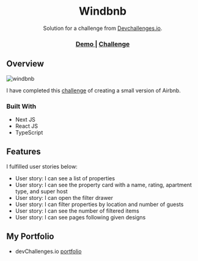 <h1 align="center">Windbnb</h1>

<div align="center">
   Solution for a challenge from  <a href="http://devchallenges.io" target="_blank">Devchallenges.io</a>.
</div>

<div align="center">
  <h3>
    <a href="https://windbnb-chi.vercel.app/" target="_blank">
      Demo
    </a>
    <span> | </span>
    <a href="https://devchallenges.io/challenges/3JFYedSOZqAxYuOCNmYD" target="_blank">
      Challenge
    </a>
  </h3>
</div>


<!-- OVERVIEW -->

## Overview

![windbnb](https://github.com/altunf/windbnb/assets/116505991/3ebbf5bd-33a8-476f-a0c9-1fb8d9772e77)


I have completed this <a href="https://devchallenges.io/challenges/3JFYedSOZqAxYuOCNmYD" target="_blank">challenge</a> of creating a small version of Airbnb.

### Built With

- Next JS
- React JS
- TypeScript

## Features

I fulfilled user stories below:

- User story: I can see a list of properties
- User story: I can see the property card with a name, rating, apartment type, and super host
- User story: I can open the filter drawer
- User story: I can filter properties by location and number of guests
- User story: I can see the number of filtered items
- User story: I can see pages following given designs

## My Portfolio

- devChallenges.io [portfolio](https://devchallenges.io/portfolio/altunf)

